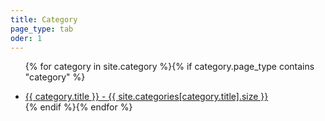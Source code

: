 ```yaml
---
title: Category
page_type: tab
oder: 1
---
```

<ul class="category-card">

  {% for category in site.category %}{% if category.page_type contains "category" %}
  <li class="category-link"><a href="{{ category.url | relative_url }}">{{ category.title }} - {{ site.categories[category.title].size }}</a></li>
  {% endif %}{% endfor %}

</ul>